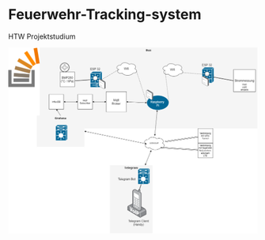 # Feuerwehr-Tracking-system
HTW Projektstudium

![alt text](https://github.com/conradkirschner/Feuerwehr-Tracking-system/blob/main/feuerwehrauto.png "Logo Title Text 1")

